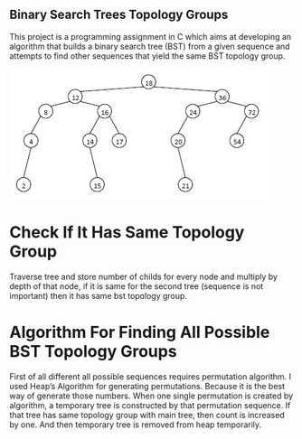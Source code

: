 ## Binary Search Trees Topology Groups
This project is a programming assignment in C which aims at developing an algorithm that
builds a binary search tree (BST) from a given sequence and attempts to find other sequences that yield the same BST topology group.

<img src="images/bst.png" width = "460" height = "231">

# Check If It Has Same Topology Group
Traverse tree and store number of childs for every node and multiply by depth of that node, if it is same for the second tree (sequence is not important) then it has same bst topology group.
# Algorithm For Finding All Possible BST Topology Groups
First of all different all possible sequences requires permutation algorithm. I used Heap’s Algorithm for generating permutations. Because it is the best way of generate those numbers. When one single permutation is created by algorithm, a temporary tree is constructed by that permutation sequence. If that tree has same topology group with main tree, then count is increased by one. And then temporary tree is removed from heap temporarily.
